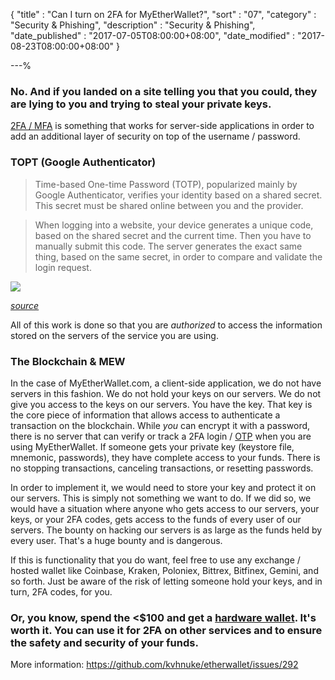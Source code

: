 {
"title"       : "Can I turn on 2FA for MyEtherWallet?",
"sort"        : "07",
"category"    : "Security & Phishing",
"description" : "Security & Phishing",
"date_published" : "2017-07-05T08:00:00+08:00",
"date_modified"  : "2017-08-23T08:00:00+08:00"
}

---%

### No. And if you landed on a site telling you that you could, they are lying to you and trying to steal your private keys.

[2FA / MFA](https://en.wikipedia.org/wiki/Multi-factor_authentication) is something that works for server-side applications in order to add an additional layer of security on top of the username / password.

### TOPT (Google Authenticator)

> Time-based One-time Password (TOTP), popularized mainly by Google Authenticator, verifies your identity based on a shared secret. This secret must be shared online between you and the provider.

> When logging into a website, your device generates a unique code, based on the shared secret and the current time. Then you have to manually submit this code. The server generates the exact same thing, based on the same secret, in order to compare and validate the login request.

![](https://cdn-images-1.medium.com/max/1600/0*nWGWoyFQ_SVN_KnZ.)

_[source](https://blog.trezor.io/why-you-should-never-use-google-authenticator-again-e166d09d4324)_

All of this work is done so that you are _authorized_ to access the information stored on the servers of the service you are using.

### The Blockchain & MEW

In the case of MyEtherWallet.com, a client-side application, we do not have servers in this fashion. We do not hold your keys on our servers. We do not give you access to the keys on our servers. You have the key. That key is the core piece of information that allows access to authenticate a transaction on the blockchain. While *you* can encrypt it with a password, there is no server that can verify or track a 2FA login / [OTP](https://en.wikipedia.org/wiki/One-time_password) when you are using MyEtherWallet. If someone gets your private key (keystore file, mnemonic, passwords), they have complete access to your funds. There is no stopping transactions, canceling transactions, or resetting passwords.

In order to implement it, we would need to store your key and protect it on our servers. This is simply not something we want to do. If we did so, we would have a situation where anyone who gets access to our servers, your keys, or your 2FA codes, gets access to the funds of every user of our servers. The bounty on hacking our servers is as large as the funds held by every user. That's a huge bounty and is dangerous.

If this is functionality that you do want, feel free to use any exchange / hosted wallet like Coinbase, Kraken, Poloniex, Bittrex, Bitfinex, Gemini, and so forth. Just be aware of the risk of letting someone hold your keys, and in turn, 2FA codes, for you.

### Or, you know, spend the <$100 and get a [hardware wallet](https://kb.myetherwallet.com/hardware-wallets/hardware-wallet-recommendations.html). It's worth it. You can use it for 2FA on other services and to ensure the safety and security of your funds. 

More information: https://github.com/kvhnuke/etherwallet/issues/292
